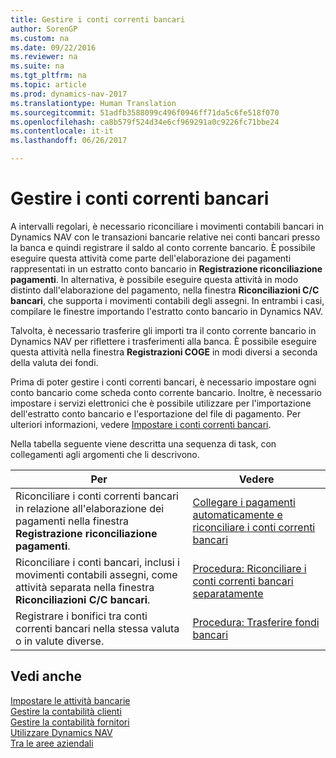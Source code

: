 ```yaml
---
title: Gestire i conti correnti bancari
author: SorenGP
ms.custom: na
ms.date: 09/22/2016
ms.reviewer: na
ms.suite: na
ms.tgt_pltfrm: na
ms.topic: article
ms.prod: dynamics-nav-2017
ms.translationtype: Human Translation
ms.sourcegitcommit: 51adfb3588099c496f0946ff71da5c6fe518f070
ms.openlocfilehash: ca8b579f524d34e6cf969291a0c9226fc71bbe24
ms.contentlocale: it-it
ms.lasthandoff: 06/26/2017

---
```


# <a name="manage-bank-accounts"></a>Gestire i conti correnti bancari
A intervalli regolari, è necessario riconciliare i movimenti contabili bancari in Dynamics NAV con le transazioni bancarie relative nei conti bancari presso la banca e quindi registrare il saldo al conto corrente bancario. È possibile eseguire questa attività come parte dell'elaborazione dei pagamenti rappresentati in un estratto conto bancario in **Registrazione riconciliazione pagamenti**. In alternativa, è possibile eseguire questa attività in modo distinto dall'elaborazione del pagamento, nella finestra **Riconciliazioni C/C bancari**, che supporta i movimenti contabili degli assegni. In entrambi i casi, compilare le finestre importando l'estratto conto bancario in Dynamics NAV.

Talvolta, è necessario trasferire gli importi tra il conto corrente bancario in Dynamics NAV per riflettere i trasferimenti alla banca. È possibile eseguire questa attività nella finestra **Registrazioni COGE** in modi diversi a seconda della valuta dei fondi.

Prima di poter gestire i conti correnti bancari, è necessario impostare ogni conto bancario come scheda conto corrente bancario. Inoltre, è necessario impostare i servizi elettronici che è possibile utilizzare per l'importazione dell'estratto conto bancario e l'esportazione del file di pagamento. Per ulteriori informazioni, vedere [Impostare i conti correnti bancari](bank-setup-banking.md).

Nella tabella seguente viene descritta una sequenza di task, con collegamenti agli argomenti che li descrivono.

|Per |Vedere |
|---|----|
|Riconciliare i conti correnti bancari in relazione all'elaborazione dei pagamenti nella finestra **Registrazione riconciliazione pagamenti**.|[Collegare i pagamenti automaticamente e riconciliare i conti correnti bancari](receivables-apply-payments-auto-reconcile-bank-accounts.md)|
|Riconciliare i conti bancari, inclusi i movimenti contabili assegni, come attività separata nella finestra **Riconciliazioni C/C bancari**.|[Procedura: Riconciliare i conti correnti bancari separatamente](bank-how-reconcile-bank-accounts-separately.md)|
|Registrare i bonifici tra conti correnti bancari nella stessa valuta o in valute diverse.|[Procedura: Trasferire fondi bancari](bank-how-transfer-bank-funds.md)
## <a name="see-also"></a>Vedi anche  
[Impostare le attività bancarie](bank-setup-banking.md)  
[Gestire la contabilità clienti](receivables-manage-receivables.md)  
[Gestire la contabilità fornitori](payables-manage-payables.md)    
[Utilizzare Dynamics NAV](ui-work-product.md)  
[Tra le aree aziendali](ui-across-business-areas.md)

